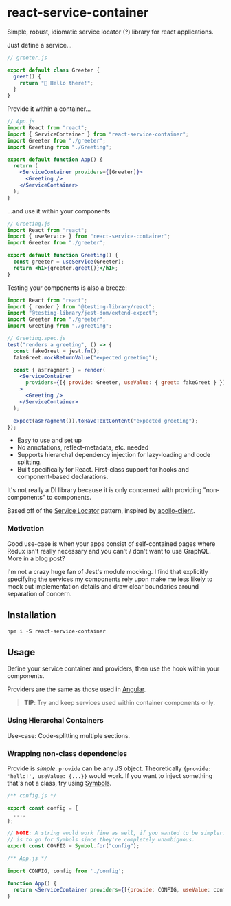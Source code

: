 # react-service-container

Simple, robust, idiomatic service locator (?) library for react applications.

Just define a service...

```jsx
// greeter.js

export default class Greeter {
  greet() {
    return "👋 Hello there!";
  }
}
```

Provide it within a container...

```jsx
// App.js
import React from "react";
import { ServiceContainer } from "react-service-container";
import Greeter from "./greeter";
import Greeting from "./Greeting";

export default function App() {
  return (
    <ServiceContainer providers={[Greeter]}>
      <Greeting />
    </ServiceContainer>
  );
}
```

...and use it within your components

```jsx
// Greeting.js
import React from "react";
import { useService } from "react-service-container";
import Greeter from "./greeter";

export default function Greeting() {
  const greeter = useService(Greeter);
  return <h1>{greeter.greet()}</h1>;
}
```

Testing your components is also a breeze:

```jsx
import React from "react";
import { render } from "@testing-library/react";
import "@testing-library/jest-dom/extend-expect";
import Greeter from "./greeter";
import Greeting from "./greeting";

// Greeting.spec.js
test("renders a greeting", () => {
  const fakeGreet = jest.fn();
  fakeGreet.mockReturnValue("expected greeting");

  const { asFragment } = render(
    <ServiceContainer
      providers={[{ provide: Greeter, useValue: { greet: fakeGreet } }]}
    >
      <Greeting />
    </ServiceContainer>
  );

  expect(asFragment()).toHaveTextContent("expected greeting");
});
```

- Easy to use and set up
- No annotations, reflect-metadata, etc. needed
- Supports hierarchal dependency injection for lazy-loading and code splitting.
- Built specifically for React. First-class support for hooks and component-based declarations.

It's not really a DI library because it is only concerned with providing "non-components" to components.

Based off of the [Service Locator](https://martinfowler.com/articles/injection.html#UsingAServiceLocator) pattern,
inspired by [apollo-client]().

### Motivation

Good use-case is when your apps consist of self-contained pages where Redux isn't really necessary and you can't /
don't want to use GraphQL. More in a blog post?

I'm not a crazy huge fan of Jest's module mocking. I find that explicitly specifying the services my components rely
upon make me less likely to mock out implementation details and draw clear boundaries around separation of concern.

## Installation

```
npm i -S react-service-container
```

## Usage

Define your service container and providers, then use the hook within your components.

Providers are the same as those used in [Angular](https://angular.io/guide/dependency-injection-providers).

> **TIP**: Try and keep services used within container components only.

### Using Hierarchal Containers

Use-case: Code-splitting multiple sections.

### Wrapping non-class dependencies

Provide is _simple_. `provide` can be any JS object. Theoretically `{provide: 'hello!', useValue: {...}}` would work.
If you want to inject something that's not a class, try using [Symbols](http://mdn.io/Symbol).

```jsx
/** config.js */

export const config = {
  ...,
};

// NOTE: A string would work fine as well, if you wanted to be simpler. My preference
// is to go for Symbols since they're completely unambiguous.
export const CONFIG = Symbol.for("config");

/** App.js */

import CONFIG, config from './config';

function App() {
  return <ServiceContainer providers={[{provide: CONFIG, useValue: config}]}>{...}</ServiceContainer>
}
```
